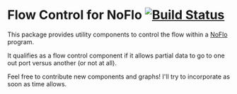 Flow Control for NoFlo [![Build Status](https://secure.travis-ci.org/kenhkan/noflo-flow.png?branch=master)](https://travis-ci.org/kenhkan/noflo-flow)
===============================

This package provides utility components to control the flow within a
[NoFlo](http://noflojs.org/) program.

It qualifies as a flow control component if it allows partial data to go
to one out port versus another (or not at all).

Feel free to contribute new components and graphs! I'll try to
incorporate as soon as time allows.

